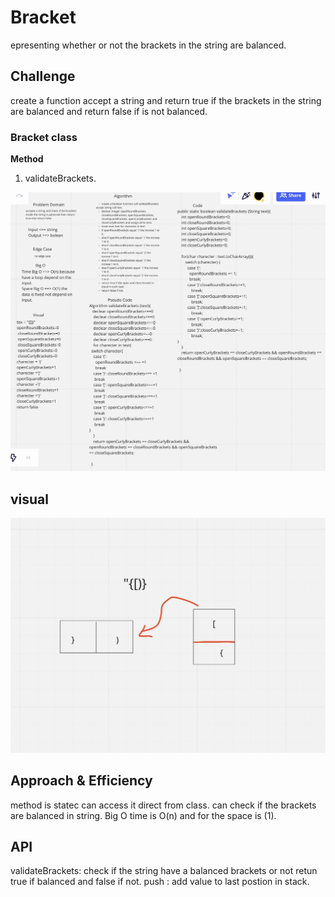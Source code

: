 # Bracket


epresenting whether or not the brackets in the string are balanced.

## Challenge

create a function accept a string and return true if the brackets in the string are balanced
and return false if is not balanced.


### Bracket class
**Method**
1. validateBrackets.

![Bracket](Bracket.png)

## visual 

![viual](visualbraket.png)

## Approach & Efficiency

method is statec can access it direct from class. can check if the brackets are balanced in string.
Big O time is O(n) and for the space is (1).


## API
validateBrackets: check if the string have a balanced brackets or not
retun true if balanced and false if not.
push : add value to last postion in stack.






